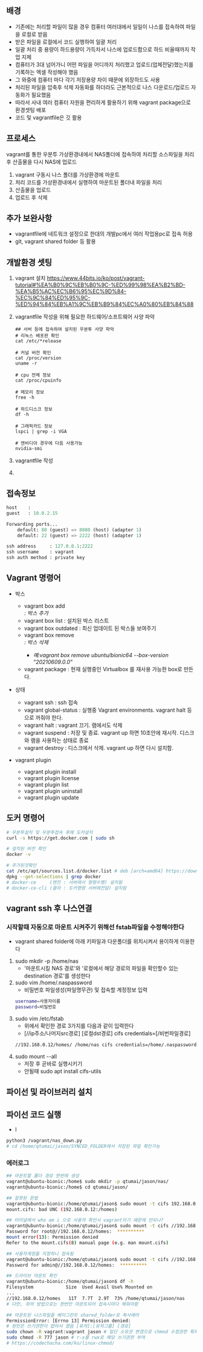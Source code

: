 ## 배경
- 기존에는 처리할 파일이 많을 경우 컴퓨터 여러대에서 일일이 나스를 접속하여 파일을 로컬로 받음
- 받은 파일을 로컬에서 코드 실행하여 일괄 처리
- 일괄 처리 중 용량이 하드용량이 가득차서 나스에 업로드함으로 하드 비울때까지 작업 지체 
- 컴퓨터가 3대 넘어가니 어떤 파일을 어디까지 처리했고 업로드(업체전달)했는지를 기록하는 엑셀 작성해야 했음
- 그 와중에 컴퓨터 마다 각기 저장용량 차이 때문에 외장하드도 사용
- 처리된 파일을 압축후 삭제 자동화를 하더라도 근본적으로 나스 다운로드/업로드 자동화가 필요했음
- 따라서 사내 여러 컴퓨터 자원을 편리하게 활용하기 위해 vagrant package으로 환경셋팅 배포
- 코드 및 vagrantfile은 깃 활용

## 프로세스
vagrant를 통한 우분투 가상환경내에서 NAS폴더에 접속하여 처리할 소스파일을 처리후 산출물을 다시 NAS에 업로드
1. vagrant 구동시 나스 폴더를 가상환경에 마운트
1. 처리 코드를 가상환경내에서 실행하여 마운트된 폴더내 파일을 처리
1. 산출물을 업로드
1. 업로드 후 삭제

## 추가 보완사항
- vagrantfile에 네트워크 설정으로 한대의 개발pc에서 여러 작업용pc로 접속 허용
- git, vagrant shared folder 등 활용

## 개발환경 셋팅
1. vagrant 설치
https://www.44bits.io/ko/post/vagrant-tutorial#%EA%B0%9C%EB%B0%9C-%ED%99%98%EA%B2%BD-%EA%B5%AC%EC%B6%95%EC%9D%84-%EC%9C%84%ED%95%9C-%ED%94%84%EB%A1%9C%EB%B9%84%EC%A0%80%EB%84%88

2. vagrantfile 작성을 위해 필요한 하드웨어/소프트웨어 사양 파악
    ```
    ## 서버 등에 접속하여 설치된 우분투 사양 파악
    # 리눅스 배포판 확인
    cat /etc/*release
    
    # 커널 버전 확인
    cat /proc/version
    uname -r
    
    # cpu 전체 정보
    cat /proc/cpuinfo
    
    # 메모리 정보
    free -h
    
    # 하드디스크 정보
    df -h
    
    # 그래픽카드 정보
    lspci | grep -i VGA
    
    # 엔비디아 경우에 다음 사용가능
    nvidia-smi
    ```
3. vagrantfile 작성
4. 
## 접속정보
```py
host    : 
guest   : 10.0.2.15

Forwarding ports...
    default: 80 (guest) => 8080 (host) (adapter 1)
    default: 22 (guest) => 2222 (host) (adapter 1)

ssh address     : 127.0.0.1:2222
ssh username    : vagrant
ssh auth method : private key
```
## Vagrant 명령어
- 박스
    - vagrant box add <address> : 박스 추가
    - vagrant box list          : 설치된 박스 리스트
    - vagrant box outdated      : 최신 업데이트 된 박스들 보여주기
    - vagrant box remove <address>  : 박스 삭제
        - 예:vagrant box remove ubuntu/bionic64 --box-version "20210609.0.0"
    - vagrant package           : 현재 실행중인 Virtualbox 를 재사용 가능한 box로 만든다.

- 상태
    - vagrant ssh               : ssh 접속
    - vagrant global-status     : 실행중 Vagrant environments. vagrant halt 등으로 꺼줘야 한다.
    - vagrant halt              : vagrant 끄기. 램에서도 삭제
    - vagrant suspend           : 저장 및 종료. vagrant up 하면 10초안에 재시작. 디스크와 램을 사용하는 상태로 종료
    - vagrant destroy           : 디스크에서 삭제. vagrant up 하면 다시 설치함.

- vagrant plugin
    - vagrant plugin install
    - vagrant plugin license
    - vagrant plugin list
    - vagrant plugin uninstall
    - vagrant plugin update

## 도커 명령어
```bash
# 우분투설치 및 우분투접속 후에 도커설치
curl -s https://get.docker.com | sudo sh

# 설치된 버전 확인
docker -v

# 추가된것확인
cat /etc/apt/sources.list.d/docker.list # deb [arch=amd64] https://download.docker.com/linux/ubuntu bionic stable
dpkg --get-selections | grep docker 
# docker-ce     (엔진 : 서버에서 명령수행) 설치됨
# docker-ce-cli (클라 : 도커명령 서버에전달) 설치됨

```

## vagrant ssh 후 나스연결

### 시작할때 자동으로 마운트 시켜주기 위해선 fstab파일을 수정해야한다
- vagrant shared folder에 아래 키파일과 다운폴더를 위치시켜서 용이하게 이용한다
1. sudo mkdir -p /home/nas
    - '마운트시킬 NAS 경로'와 '로컬에서 해당 경로의 파일을 확인할수 있는 destination 경로'를 생성한다
1. sudo vim /home/.naspassword
    - 비밀번호 파일생성(파일명무관) 및 접속할 계정정보 입력
    ```bash
    username=사용자이름
    password=비밀번호
    ```
1. sudo vim /etc/fstab
    - 위에서 확인한 경로 3가지를 다음과 같이 입력한다
    - [//ip주소/나머지src경로] [로컬dst경로] cifs credentials=[/비번파일경로] 
    ```bash
    //192.168.0.12/homes/ /home/nas cifs credentials=/home/.naspassword,rw 0 0
    ```
1. sudo mount --all
    - 저장 후 곧바로 실행시키기
    - 안될때 sudo apt install cifs-utils


## 파이선 및 라이브러리 설치
## 파이선 코드 실행
- l
```bash
python3 /vagrant/nas_down.py
# cd /home/qtumai/jason/SYNCED_FOLDER에서 저장된 파일 확인가능
```

### 에러로그
```bash
## 마운트할 폴더 경로 한번에 생성
vagrant@ubuntu-bionic:/home$ sudo mkdir -p qtumai/jason/nas/
vagrant@ubuntu-bionic:/home$ cd qtumai/jason/

## 잘못된 문법
vagrant@ubuntu-bionic:/home/qtumai/jason$ sudo mount -t cifs 192.168.0.12:/homes ./nas
mount.cifs: bad UNC (192.168.0.12:/homes)

## 터미널에서 who am i 으로 사용자 확인시 vagrant이기 때문에 안되나?
vagrant@ubuntu-bionic:/home/qtumai/jason$ sudo mount -t cifs //192.168.0.12/homes ./nas
Password for root@//192.168.0.12/homes:  **********
mount error(13): Permission denied
Refer to the mount.cifs(8) manual page (e.g. man mount.cifs)

## 사용자계정을 지정하니 접속됨
vagrant@ubuntu-bionic:/home/qtumai/jason$ sudo mount -t cifs //192.168.0.12/homes ./nas -o username=사용자계정명
Password for admin@//192.168.0.12/homes:  **********

## 드라이브 마운트 확인
vagrant@ubuntu-bionic:/home/qtumai/jason$ df -h
Filesystem            Size  Used Avail Use% Mounted on
...
//192.168.0.12/homes   11T  7.7T  2.9T  73% /home/qtumai/jason/nas
# 다만, 위의 방법으로는 한번만 마운트되어 접속시마다 해줘야함

## 마운트된 나스파일을 베이그란트 shared_folder로 복사에러
PermissionError: [Errno 13] Permission denied:
# 원인은 쓰기권한이 없어서 였음 [유저]:[유저그룹] [경로]
sudo chown -R vagrant:vagrant jason # 일단 소유권 변경으로 chmod 수정권한 획득
sudo chmod -R 777 jason # r-x를 rwx로 해당 쓰기권한 부여
# https://codechacha.com/ko/linux-chmod/
```